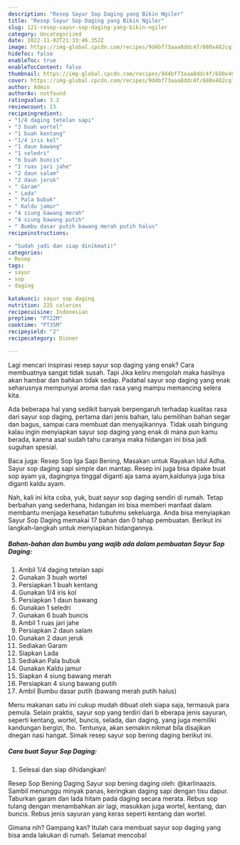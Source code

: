 ```yaml
---
description: "Resep Sayur Sop Daging yang Bikin Ngiler"
title: "Resep Sayur Sop Daging yang Bikin Ngiler"
slug: 121-resep-sayur-sop-daging-yang-bikin-ngiler
category: Uncategorized
date: 2022-11-02T21:33:46.352Z
image: https://img-global.cpcdn.com/recipes/9d4bf73aaa8ddc4f/680x482cq70/sayur-sop-daging-foto-resep-utama.jpg
hideToc: false
enableToc: true
enableTocContent: false
thumbnail: https://img-global.cpcdn.com/recipes/9d4bf73aaa8ddc4f/680x482cq70/sayur-sop-daging-foto-resep-utama.jpg
cover: https://img-global.cpcdn.com/recipes/9d4bf73aaa8ddc4f/680x482cq70/sayur-sop-daging-foto-resep-utama.jpg
author: Admin
authorAv: notfound
ratingvalue: 3.2
reviewcount: 13
recipeingredient:
- "1/4 daging tetelan sapi"
- "3 buah wortel"
- "1 buah kentang"
- "1/4 iris kol"
- "1 daun bawang"
- "1 seledri"
- "6 buah buncis"
- "1 ruas jari jahe"
- "2 daun salam"
- "2 daun jeruk"
- " Garam"
- " Lada"
- " Pala bubuk"
- " Kaldu jamur"
- "4 siung bawang merah"
- "4 siung bawang putih"
- " Bumbu dasar putih bawang merah putih halus"
recipeinstructions:

- "Sudah jadi dan siap dinikmati!"
categories:
- Resep
tags:
- sayur
- sop
- daging

katakunci: sayur sop daging 
nutrition: 225 calories
recipecuisine: Indonesian
preptime: "PT22M"
cooktime: "PT35M"
recipeyield: "2"
recipecategory: Dinner

---
```



Lagi mencari inspirasi resep sayur sop daging yang enak? Cara membuatnya sangat tidak susah. Tapi Jika keliru mengolah maka hasilnya akan hambar dan bahkan tidak sedap. Padahal sayur sop daging yang enak seharusnya mempunyai aroma dan rasa yang mampu memancing selera kita.


Ada beberapa hal yang sedikit banyak berpengaruh terhadap kualitas rasa dari sayur sop daging, pertama dari jenis bahan, lalu pemilihan bahan segar dan bagus, sampai cara membuat dan menyajikannya. Tidak usah bingung kalau ingin menyiapkan sayur sop daging yang enak di mana pun kamu berada, karena asal sudah tahu caranya maka hidangan ini bisa jadi suguhan spesial.

Baca juga: Resep Sop Iga Sapi Bening, Masakan untuk Rayakan Idul Adha. Sayur sop daging sapi simple dan mantap. Resep ini juga bisa dipake buat sop ayam ya, dagingnya tinggal diganti aja sama ayam,kaldunya juga bisa diganti kaldu ayam.


Nah, kali ini kita coba, yuk, buat sayur sop daging sendiri di rumah. Tetap berbahan yang sederhana, hidangan ini bisa memberi manfaat dalam membantu menjaga kesehatan tubuhmu sekeluarga. Anda bisa menyiapkan Sayur Sop Daging memakai 17 bahan dan 0 tahap pembuatan. Berikut ini langkah-langkah untuk menyiapkan hidangannya.

<!--inarticleads1-->

##### Bahan-bahan dan bumbu yang wajib ada dalam pembuatan Sayur Sop Daging:

1. Ambil 1/4 daging tetelan sapi
1. Gunakan 3 buah wortel
1. Persiapkan 1 buah kentang
1. Gunakan 1/4 iris kol
1. Persiapkan 1 daun bawang
1. Gunakan 1 seledri
1. Gunakan 6 buah buncis
1. Ambil 1 ruas jari jahe
1. Persiapkan 2 daun salam
1. Gunakan 2 daun jeruk
1. Sediakan  Garam
1. Siapkan  Lada
1. Sediakan  Pala bubuk
1. Gunakan  Kaldu jamur
1. Siapkan 4 siung bawang merah
1. Persiapkan 4 siung bawang putih
1. Ambil  Bumbu dasar putih (bawang merah putih halus)


Menu makanan satu ini cukup mudah dibuat oleh siapa saja, termasuk para pemula. Selain praktis, sayur sop yang terdiri dari b eberapa jenis sayuran, seperti kentang, wortel, buncis, selada, dan daging, yang juga memiliki kandungan bergizi, lho. Tentunya, akan semakin nikmat bila disajikan dnegan nasi hangat. Simak resep sayur sop bening daging berikut ini. 

<!--inarticleads2-->

##### Cara buat Sayur Sop Daging:


1. Selesai dan siap dihidangkan!

Resep Sop Bening Daging Sayur sop bening daging oleh: @karlinaazis. Sambil menunggu minyak panas, keringkan daging sapi dengan tisu dapur. Taburkan garam dan lada hitam pada daging secara merata. Rebus sop tulang dengan menambahkan air lagi, masukkan juga wortel, kentang, dan buncis. Rebus jenis sayuran yang keras seperti kentang dan wortel. 

Gimana nih? Gampang kan? Itulah cara membuat sayur sop daging yang bisa anda lakukan di rumah. Selamat mencoba!

